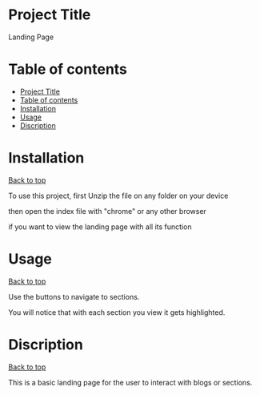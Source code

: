 # Project Title
Landing Page

# Table of contents
- [Project Title](#project-title)
- [Table of contents](#table-of-contents)
- [Installation](#installation)
- [Usage](#usage)
- [Discription](#discription)

# Installation
[Back to top](#project-title)  

To use this project, first Unzip the file on any folder on your device  

then open the index file with "chrome" or any other browser  

if you want to view the landing page with all its function  


# Usage
[Back to top](#project-title)  

Use the buttons to navigate to sections.  

You will notice that with each section you view it gets highlighted.

# Discription
[Back to top](#project-title)  

This is a basic landing page for the user to interact with blogs or sections.
